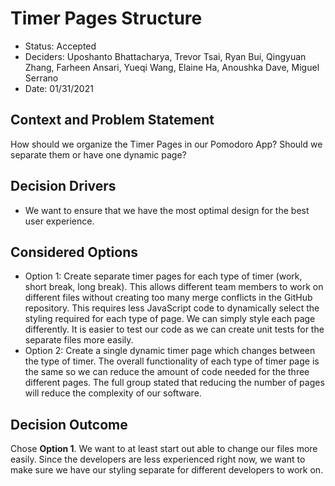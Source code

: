 # Timer Pages Structure

* Status: Accepted
* Deciders: Uposhanto Bhattacharya, Trevor Tsai, Ryan Bui, Qingyuan Zhang, Farheen Ansari, Yueqi Wang, Elaine Ha, Anoushka Dave, Miguel Serrano
* Date: 01/31/2021

## Context and Problem Statement

How should we organize the Timer Pages in our Pomodoro App? Should we separate them or have one dynamic page?

## Decision Drivers <!-- optional -->

* We want to ensure that we have the most optimal design for the best user experience.

## Considered Options

* Option 1: Create separate timer pages for each type of timer (work, short break, long break).
  This allows different team members to work on different files without creating too many merge conflicts in the GitHub repository.
  This requires less JavaScript code to dynamically select the styling required for each type of page. We can simply style each page differently.
  It is easier to test our code as we can create unit tests for the separate files more easily.
* Option 2: Create a single dynamic timer page which changes between the type of timer.
  The overall functionality of each type of timer page is the same so we can reduce the amount of code needed for the three different pages.
  The full group stated that reducing the number of pages will reduce the complexity of our software.

## Decision Outcome

Chose **Option 1**. We want to at least start out able to change our files more easily. 
Since the developers are less experienced right now, we want to make sure we have our styling separate for different developers to work on.

<!-- markdownlint-disable-file MD013 -->
